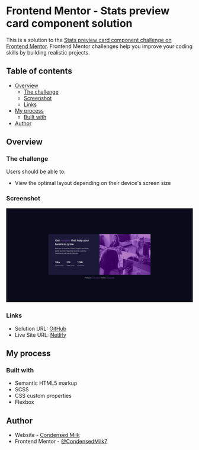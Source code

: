# Frontend Mentor - Stats preview card component solution

This is a solution to the [Stats preview card component challenge on Frontend Mentor](https://www.frontendmentor.io/challenges/stats-preview-card-component-8JqbgoU62). Frontend Mentor challenges help you improve your coding skills by building realistic projects.

## Table of contents

- [Overview](#overview)
  - [The challenge](#the-challenge)
  - [Screenshot](#screenshot)
  - [Links](#links)
- [My process](#my-process)
  - [Built with](#built-with)
- [Author](#author)

## Overview

### The challenge

Users should be able to:

- View the optimal layout depending on their device's screen size

### Screenshot

![](./scr-dsk.png)

### Links

- Solution URL: [GitHub](https://github.com/CondensedMilk7/status-preview-card-component-main)
- Live Site URL: [Netlify](https://practical-goldwasser-5f63ed.netlify.app)

## My process

### Built with

- Semantic HTML5 markup
- SCSS
- CSS custom properties
- Flexbox

## Author

- Website - [Condensed Milk](https://github.com/CondensedMilk7/)
- Frontend Mentor - [@CondensedMilk7](https://www.frontendmentor.io/profile/CondensedMilk7)

